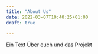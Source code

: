 ```yaml
---
title: "About Us"
date: 2022-03-07T10:40:25+01:00
draft: true

---
```


Ein Text Über euch und das Projekt